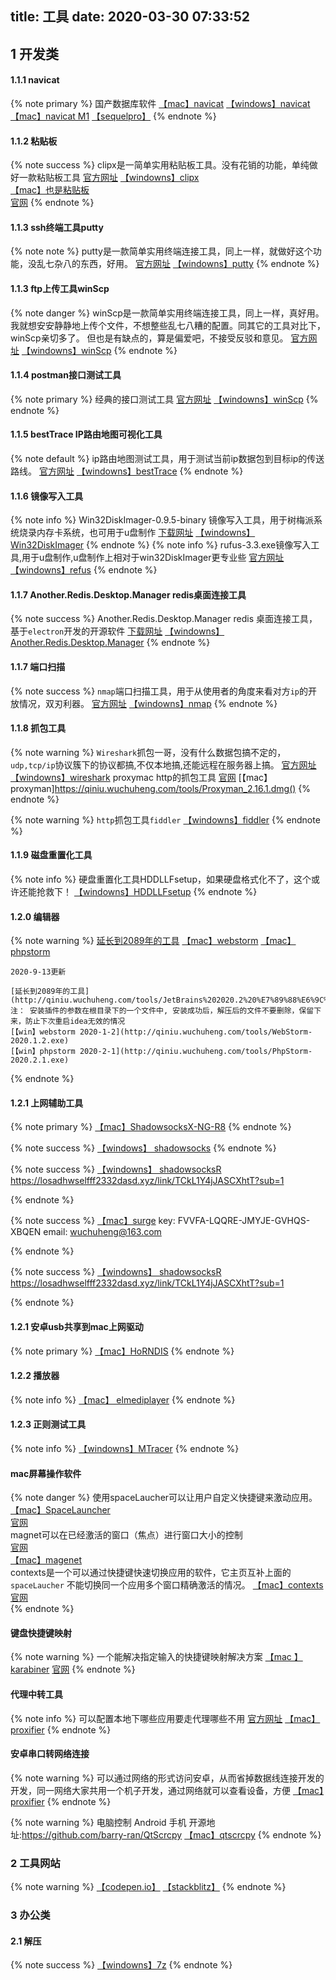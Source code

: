 title: 工具
date: 2020-03-30 07:33:52
---


## 1 开发类

#### 1.1.1 navicat
{% note primary %}
国产数据库软件
[【mac】navicat](http://qiniu.wuchuheng.com/Navicat_Premium_15.0.12_macwk.com.dmg)
[【windows】navicat](http://qiniu.wuchuheng.com/navicat%E4%B8%AD%E6%96%87%E7%89%88%E7%A0%B4%E8%A7%A3.zip)
[【mac】navicat M1](https://qiniu.wuchuheng.com/tools/NavicatPremium15029%207.29.24%20PM.zip)
[【sequelpro】](https://www.sequelpro.com)
{% endnote %}

#### 1.1.2 粘贴板

{% note success %}
clipx是一简单实用粘贴板工具。没有花销的功能，单纯做好一款粘贴板工具
[官方网址](https://bluemars.org/clipx/)
[【windowns】clipx](http://qiniu.wuchuheng.com/clipx1.0.3.9.exe)  
[【mac】也是粘贴板](https://qiniu.wuchuheng.com/tools/1Clipboard.dmg)  
[官网](http://1clipboard.io/)
{% endnote %}

#### 1.1.3 ssh终端工具putty
{% note note %}
putty是一款简单实用终端连接工具，同上一样，就做好这个功能，没乱七杂八的东西，好用。
[官方网址](https://www.putty.org/)
[【windowns】putty](http://qiniu.wuchuheng.com/putty.exe)
{% endnote %}

#### 1.1.3 ftp上传工具winScp
{% note danger %}
    winScp是一款简单实用终端连接工具，同上一样，真好用。我就想安安静静地上传个文件，不想整些乱七八糟的配置。同其它的工具对比下，winScp亲切多了。
    但也是有缺点的，算是偏爱吧，不接受反驳和意见。
    [官方网址](https://winscp.net/eng/index.php)
    [【windowns】winScp](http://qiniu.wuchuheng.com/WinSCP-5.13.3-Setup.exe)
{% endnote %}

#### 1.1.4 postman接口测试工具 
{% note  primary %}
    经典的接口测试工具
    [官方网址](https://www.postman.com/)
    [【windowns】winScp](http://qiniu.wuchuheng.com/PostmanCanary-win64-7.22.0-canary05-Setup.exe)
{% endnote %}

#### 1.1.5 bestTrace IP路由地图可视化工具 
{% note default %}
    ip路由地图测试工具，用于测试当前ip数据包到目标ip的传送路线。
    [官方网址](https://tools.ipip.net/convert.php)
    [【windowns】bestTrace](http://qiniu.wuchuheng.com/besttrace.exe)
{% endnote %}




#### 1.1.6 镜像写入工具
{% note info %}
    Win32DiskImager-0.9.5-binary 镜像写入工具，用于树梅派系统烧录内存卡系统，也可用于u盘制作
    [下载网址](https://sourceforge.net/projects/win32diskimager/)
    [【windowns】 Win32DiskImager](http://qiniu.wuchuheng.com/Win32DiskImager-0.9.5-binary.zip)
{% endnote %}
{% note info %}
     rufus-3.3.exe镜像写入工具,用于u盘制作,u盘制作上相对于win32DiskImager更专业些
    [官方网址](https://rufus.ie/)
    [【windowns】refus](http://qiniu.wuchuheng.com/rufus-3.3.exe)
{% endnote %}

#### 1.1.7 Another.Redis.Desktop.Manager redis桌面连接工具
{% note success  %}
    Another.Redis.Desktop.Manager redis 桌面连接工具，基于`electron`开发的开源软件
    [下载网址](https://www.electronjs.org/apps/anotherredisdesktopmanager)
    [【windowns】Another.Redis.Desktop.Manager](http://qiniu.wuchuheng.com/tools/Another.Redis.Desktop.Manager.1.3.4.exe)
{% endnote %}


#### 1.1.7 端口扫描
{% note success  %}
    `nmap`端口扫描工具，用于从使用者的角度来看对方`ip`的开放情况，双刃利器。
    [官方网址](https://nmap.org/)
    [【windowns】nmap](http://qiniu.wuchuheng.com/nmap-7.80-win32.zip)
{% endnote %}

#### 1.1.8 抓包工具

{% note warning  %}
    `Wireshark`抓包一哥，没有什么数据包搞不定的，`udp,tcp/ip`协议簇下的协议都搞,不仅本地搞,还能远程在服务器上搞。
    [官方网址](https://www.solarwinds.com/)
    [【windowns】wireshark](http://qiniu.wuchuheng.com/Wireshark-win64-3.0.6.exe)
    proxymac http的抓包工具 [官网](https://proxyman.io/)
    [【mac】proxyman]https://qiniu.wuchuheng.com/tools/Proxyman_2.16.1.dmg()
{% endnote %}

{% note warning  %}
    `http`抓包工具`fiddler`
    [【windowns】fiddler](http://qiniu.wuchuheng.com/fiddler5.zip)
{% endnote %}


#### 1.1.9 磁盘重置化工具

{% note info %}
    硬盘重置化工具HDDLLFsetup，如果硬盘格式化不了，这个或许还能抢救下！
    [【windowns】HDDLLFsetup](http://qiniu.wuchuheng.com/HDDLLFsetup.4.40.exe)
{% endnote %}

#### 1.2.0 编辑器

{% note warning  %}
    [延长到2089年的工具](http://qiniu.wuchuheng.com/ide/jetbrains-agent.jar)
    [【mac】webstorm](http://qiniu.wuchuheng.com/images/WebStorm-2020.1.1.dmg)
    [【mac】phpstorm](http://qiniu.wuchuheng.com/images/PhpStorm-2020.1.1.dmg)

    2020-9-13更新
    
    [延长到2089年的工具](http://qiniu.wuchuheng.com/tools/JetBrains%202020.2%20%E7%89%88%E6%9C%AC%20%E5%85%A8%E5%AE%B6%E6%A1%B6%E6%BF%80%E6%B4%BB%E6%96%B9%E5%BC%8F.zip)
    注： 安装插件的参数在根目录下的一个文件中, 安装成功后，解压后的文件不要删除，保留下来，防止下次重启idea无效的情况
    [【win】webstorm 2020-1-2](http://qiniu.wuchuheng.com/tools/WebStorm-2020.1.2.exe)
    [【win】phpstorm 2020-2-1](http://qiniu.wuchuheng.com/tools/PhpStorm-2020.2.1.exe)


{% endnote %}

#### 1.2.1 上网辅助工具
{% note primary %}
[【mac】ShadowsocksX-NG-R8](https://qiniu.wuchuheng.com/tools/ShadowsocksX-NG-R8.dmg)
{% endnote %}

{% note success %}
[【windows】 shadowsocks](https://wuchuheng.com/images/Shadowsocks-4.1.10.0%20.zip)
{% endnote %}

{% note success %}
[【windowns】 shadowsocksR](https://qiniu.wuchuheng.com/tools/ShadowsocksR-Portable-Win64-5.1.10.7z)
https://losadhwselfff2332dasd.xyz/link/TCkL1Y4jJASCXhtT?sub=1

{% endnote %}


{% note success %}
[【mac】surge](https://nssurge.com/)
key:  FVVFA-LQQRE-JMYJE-GVHQS-XBQEN
email: wuchuheng@163.com

{% endnote %}

{% note success %}
[【windowns】 shadowsocksR](https://qiniu.wuchuheng.com/tools/ShadowsocksR-Portable-Win64-5.1.10.7z)
https://losadhwselfff2332dasd.xyz/link/TCkL1Y4jJASCXhtT?sub=1

{% endnote %}


#### 1.2.1 安卓usb共享到mac上网驱动
{% note primary %}
[【mac】HoRNDIS](https://qiniu.wuchuheng.com/tools/HoRNDIS-rel7.pkg)
{% endnote %}

#### 1.2.2 播放器
{% note info %}
    [【mac】 elmediplayer](http://qiniu.wuchuheng.com/tools/elmediaplayer.dmg)
{% endnote %}

#### 1.2.3 正则测试工具
{% note info %}
    [【windowns】MTracer](http://qiniu.wuchuheng.com/MTracer.zip)
{% endnote %}

#### mac屏幕操作软件
{% note danger  %}
  使用spaceLaucher可以让用户自定义快捷键来激动应用。  
  [【mac】SpaceLauncher](https://qiniu.wuchuheng.com/tools/SpaceLauncher.zip)  
  [官网](https://spacelauncherapp.com/)  
  magnet可以在已经激活的窗口（焦点）进行窗口大小的控制  
  [官网](https://magnet.crowdcafe.com/)  
  [【mac】magenet](https://qiniu.wuchuheng.com/tools/Magnet%20Pro_2.4.5.dmg)  
  contexts是一个可以通过快捷键快速切换应用的软件，它主页互补上面的`spaceLaucher` 不能切换同一个应用多个窗口精确激活的情况。
  [【mac】contexts](https://qiniu.wuchuheng.com/tools/Contexts-3.7.1.dmg)
  [官网](https://contexts.co/)  
{% endnote %}

#### 键盘快捷键映射
{% note warning %}
  一个能解决指定输入的快捷键映射解决方案
  [【mac 】 karabiner](https://qiniu.wuchuheng.com/tools/Karabiner-Elements-12.10.0.dmg)
  [官网](https://karabiner-elements.pqrs.org/)
{% endnote %}


#### 代理中转工具
{% note info %}
      可以配置本地下哪些应用要走代理哪些不用
    [官方网址](https://www.proxifier.com/)
    [【mac】proxifier](https://qiniu.wuchuheng.com/tools/ProxifierMac.dmg)
{% endnote %}

####  安卓串口转网络连接
{% note warning  %}
	可以通过网络的形式访问安卓，从而省掉数据线连接开发的开发，同一网络大家共用一个机子开发，通过网络就可以查看设备，方便
	[【mac】proxifier](https://qiniu.wuchuheng.com/tools/QtScrcpy-mac-x64-v1.4.1.dmg)
{% endnote %}

{% note warning  %}
	电脑控制 Android 手机
	开源地址:https://github.com/barry-ran/QtScrcpy
	[【mac】qtscrcpy](https://qiniu.wuchuheng.com/picgo/QtScrcpy-mac-x64-v1.6.0.dmg)
{% endnote %}




### 2 工具网站

{% note warning  %}
	[【codepen.io】](https://codepen.io/trending)
	[【stackblitz】](https://stackblitz.com/ )
{% endnote %}

### 3 办公类

####  2.1 解压

{% note success %}
[【windowns】7z](https://qiniu.wuchuheng.com/tools/7z1900-x64.exe)
{% endnote %}


